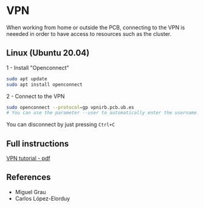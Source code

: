 # VPN

When working from home or outside the PCB, connecting to the VPN is neeeded in order to have access to resources such as the cluster.

## Linux (Ubuntu 20.04)

1 - Install "Openconnect"

```bash
sudo apt update
sudo apt install openconnect
```

2 - Connect to the VPN

```bash
sudo openconnect --protocol=gp vpnirb.pcb.ub.es
# You can use the parameter --user to automatically enter the username.
```

You can disconnect by just pressing `Ctrl+C`

## Full instructions

[VPN tutorial - pdf](https://drive.google.com/file/d/1-YJJEQLtHlNQ6EX1x1cLLRB6zQdLXrn4/view)

## References

- Miguel Grau
- Carlos López-Elorduy
